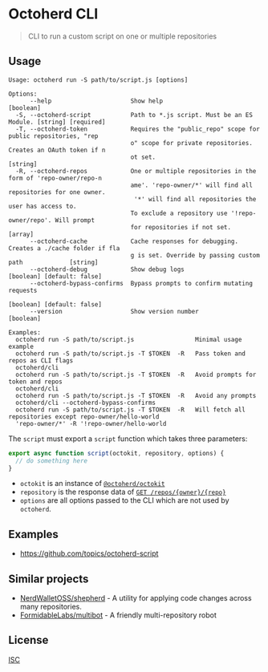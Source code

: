 # Octoherd CLI

> CLI to run a custom script on one or multiple repositories

## Usage

```
Usage: octoherd run -S path/to/script.js [options]

Options:
      --help                      Show help                                            [boolean]
  -S, --octoherd-script           Path to *.js script. Must be an ES Module. [string] [required]
  -T, --octoherd-token            Requires the "public_repo" scope for public repositories, "rep
                                  o" scope for private repositories. Creates an OAuth token if n
                                  ot set.                                               [string]
  -R, --octoherd-repos            One or multiple repositories in the form of 'repo-owner/repo-n
                                  ame'. 'repo-owner/*' will find all repositories for one owner.
                                   '*' will find all repositories the user has access to.
                                  To exclude a repository use '!repo-owner/repo'. Will prompt
                                  for repositories if not set.                           [array]
      --octoherd-cache            Cache responses for debugging. Creates a ./cache folder if fla
                                  g is set. Override by passing custom path             [string]
      --octoherd-debug            Show debug logs                     [boolean] [default: false]
      --octoherd-bypass-confirms  Bypass prompts to confirm mutating requests
                                                                      [boolean] [default: false]
      --version                   Show version number                                  [boolean]

Examples:
  octoherd run -S path/to/script.js                 Minimal usage example
  octoherd run -S path/to/script.js -T $TOKEN  -R   Pass token and repos as CLI flags
  octoherd/cli
  octoherd run -S path/to/script.js -T $TOKEN  -R   Avoid prompts for token and repos
  octoherd/cli
  octoherd run -S path/to/script.js -T $TOKEN  -R   Avoid any prompts
  octoherd/cli --octoherd-bypass-confirms
  octoherd run -S path/to/script.js -T $TOKEN  -R   Will fetch all repositories except repo-owner/hello-world
  'repo-owner/*' -R '!repo-owner/hello-world
```

The `script` must export a `script` function which takes three parameters:

```js
export async function script(octokit, repository, options) {
  // do something here
}
```

- `octokit` is an instance of [`@octoherd/octokit`](https://github.com/octoherd/octokit.js)
- `repository` is the response data of [`GET /repos/{owner}/{repo}`](https://developer.github.com/v3/repos/#get-a-repository)
- `options` are all options passed to the CLI which are not used by `octoherd`.

## Examples

- https://github.com/topics/octoherd-script

## Similar projects

- [NerdWalletOSS/shepherd](https://github.com/NerdWalletOSS/shepherd) - A utility for applying code changes across many repositories.
- [FormidableLabs/multibot](https://github.com/FormidableLabs/multibot) - A friendly multi-repository robot

## License

[ISC](LICENSE.md)
